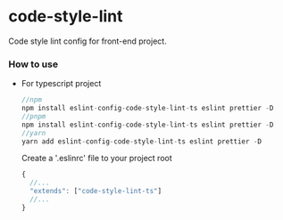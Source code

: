 # code-style-lint
Code style lint config for front-end project.

### How to use

- For typescript project

  ```js
  //npm
  npm install eslint-config-code-style-lint-ts eslint prettier -D
  //pnpm 
  npm install eslint-config-code-style-lint-ts eslint prettier -D
  //yarn
  yarn add eslint-config-code-style-lint-ts eslint prettier -D
  ```

  Create a '.eslinrc' file to your project root

  ```javascript
  {
    //...
    "extends": ["code-style-lint-ts"]
    //...
  }
  ```
